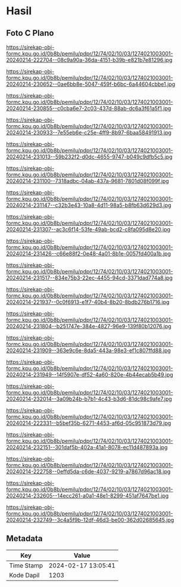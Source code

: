 # Hasil

## Foto C Plano

https://sirekap-obj-formc.kpu.go.id/0b8b/pemilu/pdpr/12/74/02/10/03/1274021003001-20240214-222704--08c9a90a-36da-4151-b39b-e821b7e81296.jpg

https://sirekap-obj-formc.kpu.go.id/0b8b/pemilu/pdpr/12/74/02/10/03/1274021003001-20240214-230652--0ae6bb8e-5047-459f-b6bc-6a44604cbbe1.jpg

https://sirekap-obj-formc.kpu.go.id/0b8b/pemilu/pdpr/12/74/02/10/03/1274021003001-20240214-230855--c0cba6e7-2c03-437d-88ab-dc6a3f61a5f1.jpg

https://sirekap-obj-formc.kpu.go.id/0b8b/pemilu/pdpr/12/74/02/10/03/1274021003001-20240214-230933--7e55eb6e-c25e-4ff9-8b97-6baa58491913.jpg

https://sirekap-obj-formc.kpu.go.id/0b8b/pemilu/pdpr/12/74/02/10/03/1274021003001-20240214-231013--59b232f2-d0dc-4655-9747-b049c9dfb5c5.jpg

https://sirekap-obj-formc.kpu.go.id/0b8b/pemilu/pdpr/12/74/02/10/03/1274021003001-20240214-231100--7318adbc-04ab-437a-9681-7801d08f099f.jpg

https://sirekap-obj-formc.kpu.go.id/0b8b/pemilu/pdpr/12/74/02/10/03/1274021003001-20240214-231147--c32b3e43-10a8-4d11-98a5-b8fb63d629d3.jpg

https://sirekap-obj-formc.kpu.go.id/0b8b/pemilu/pdpr/12/74/02/10/03/1274021003001-20240214-231307--ac3c6f14-53fe-49ab-bcd2-c8fa095d8e20.jpg

https://sirekap-obj-formc.kpu.go.id/0b8b/pemilu/pdpr/12/74/02/10/03/1274021003001-20240214-231426--c66e88f2-0e48-4a01-8b1e-0057fd400a1b.jpg

https://sirekap-obj-formc.kpu.go.id/0b8b/pemilu/pdpr/12/74/02/10/03/1274021003001-20240214-231517--834e75b3-22ec-4455-94cd-3371dad774a8.jpg

https://sirekap-obj-formc.kpu.go.id/0b8b/pemilu/pdpr/12/74/02/10/03/1274021003001-20240214-221937--0c0f6913-e1f7-40b4-8b20-8bdb276b1716.jpg

https://sirekap-obj-formc.kpu.go.id/0b8b/pemilu/pdpr/12/74/02/10/03/1274021003001-20240214-231804--b251747e-384e-4827-96e9-139f80b12076.jpg

https://sirekap-obj-formc.kpu.go.id/0b8b/pemilu/pdpr/12/74/02/10/03/1274021003001-20240214-231909--363e9c6e-8da5-443a-98e3-ef1c807ffd88.jpg

https://sirekap-obj-formc.kpu.go.id/0b8b/pemilu/pdpr/12/74/02/10/03/1274021003001-20240214-231949--14f5907e-df52-4a60-820e-4b44ecab5b49.jpg

https://sirekap-obj-formc.kpu.go.id/0b8b/pemilu/pdpr/12/74/02/10/03/1274021003001-20240214-232014--3a09b24b-b7b1-4c43-b3d6-81dc98c9afe7.jpg

https://sirekap-obj-formc.kpu.go.id/0b8b/pemilu/pdpr/12/74/02/10/03/1274021003001-20240214-222331--b5bef35b-6271-4453-af6d-05c951873d79.jpg

https://sirekap-obj-formc.kpu.go.id/0b8b/pemilu/pdpr/12/74/02/10/03/1274021003001-20240214-232151--301daf5b-402a-41a1-8078-ec11d487893a.jpg

https://sirekap-obj-formc.kpu.go.id/0b8b/pemilu/pdpr/12/74/02/10/03/1274021003001-20240214-222758--0effd5da-c6de-4037-9219-a7867d96ac18.jpg

https://sirekap-obj-formc.kpu.go.id/0b8b/pemilu/pdpr/12/74/02/10/03/1274021003001-20240214-232605--14ecc261-a0a1-48e1-8299-451af7647be1.jpg

https://sirekap-obj-formc.kpu.go.id/0b8b/pemilu/pdpr/12/74/02/10/03/1274021003001-20240214-232749--3c4a5f9b-12df-46d3-be00-362d02685645.jpg


## Metadata

| Key        | Value               |
| ---------- | ------------------- |
| Time Stamp | 2024-02-17 13:05:41 |
| Kode Dapil | 1203                |



